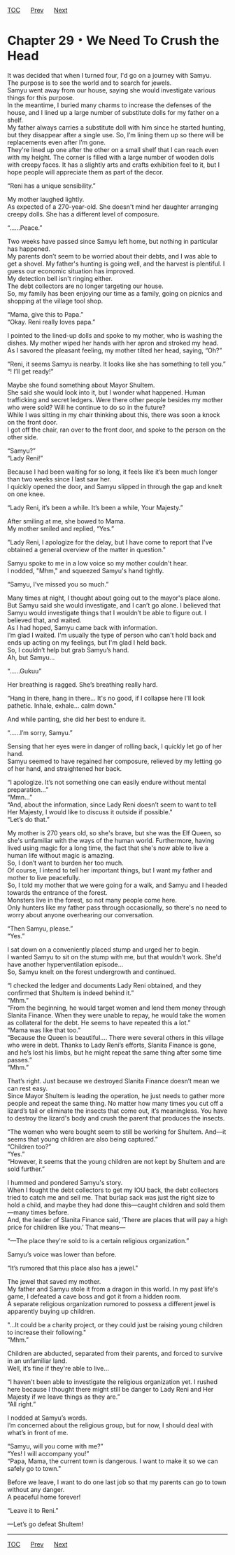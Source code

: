 [TOC](../readme.md)&nbsp;&nbsp;&nbsp;&nbsp;&nbsp;&nbsp;[Prev](Section_0028.md)&nbsp;&nbsp;&nbsp;&nbsp;&nbsp;&nbsp;[Next](Section_0030.md)



# Chapter 29・We Need To Crush the Head

It was decided that when I turned four, I'd go on a journey with
Samyu.  
The purpose is to see the world and to search for jewels.  
Samyu went away from our house, saying she would investigate various
things for this purpose.  
In the meantime, I buried many charms to increase the defenses of the
house, and I lined up a large number of substitute dolls for my father
on a shelf.  
My father always carries a substitute doll with him since he started
hunting, but they disappear after a single use. So, I’m lining them up
so there will be replacements even after I’m gone.  
They're lined up one after the other on a small shelf that I can reach
even with my height. The corner is filled with a large number of wooden
dolls with creepy faces. It has a slightly arts and crafts exhibition
feel to it, but I hope people will appreciate them as part of the
decor.  
  
“Reni has a unique sensibility.”  
  
My mother laughed lightly.  
As expected of a 270-year-old. She doesn't mind her daughter arranging
creepy dolls. She has a different level of composure.  
  
“……Peace.”  
  
Two weeks have passed since Samyu left home, but nothing in particular
has happened.  
My parents don’t seem to be worried about their debts, and I was able to
get a shovel. My father's hunting is going well, and the harvest is
plentiful. I guess our economic situation has improved.  
My detection bell isn't ringing either.  
The debt collectors are no longer targeting our house.  
So, my family has been enjoying our time as a family, going on picnics
and shopping at the village tool shop.  
  
“Mama, give this to Papa.”  
“Okay. Reni really loves papa.”  
  
I pointed to the lined-up dolls and spoke to my mother, who is washing
the dishes. My mother wiped her hands with her apron and stroked my
head.  
As I savored the pleasant feeling, my mother tilted her head, saying,
“Oh?”  
  
“Reni, it seems Samyu is nearby. It looks like she has something to tell
you.”  
“! I’ll get ready!”  
  
Maybe she found something about Mayor Shultem.  
She said she would look into it, but I wonder what happened. Human
trafficking and secret ledgers. Were there other people besides my
mother who were sold? Will he continue to do so in the future?  
While I was sitting in my chair thinking about this, there was soon a
knock on the front door.  
I got off the chair, ran over to the front door, and spoke to the person
on the other side.  
  
“Samyu?”  
“Lady Reni!”  
  
Because I had been waiting for so long, it feels like it’s been much
longer than two weeks since I last saw her.  
I quickly opened the door, and Samyu slipped in through the gap and
knelt on one knee.  
  
“Lady Reni, it’s been a while. It’s been a while, Your Majesty.”  
  
After smiling at me, she bowed to Mama.  
My mother smiled and replied, “Yes.”  
  
"Lady Reni, I apologize for the delay, but I have come to report that
I've obtained a general overview of the matter in question."  
  
Samyu spoke to me in a low voice so my mother couldn't hear.  
I nodded, "Mhm," and squeezed Samyu's hand tightly.  
  
“Samyu, I’ve missed you so much.”  
  
Many times at night, I thought about going out to the mayor's place
alone.  
But Samyu said she would investigate, and I can’t go alone. I believed
that Samyu would investigate things that I wouldn’t be able to figure
out. I believed that, and waited.  
As I had hoped, Samyu came back with information.  
I’m glad I waited. I'm usually the type of person who can't hold back
and ends up acting on my feelings, but I'm glad I held back.  
So, I couldn’t help but grab Samyu’s hand.  
Ah, but Samyu…  
  
“……Gukuu”  
  
Her breathing is ragged. She’s breathing really hard.  
  
“Hang in there, hang in there… It's no good, if I collapse here I'll
look pathetic. Inhale, exhale... calm down."  
  
And while panting, she did her best to endure it.  
  
“……I’m sorry, Samyu.”  
  
Sensing that her eyes were in danger of rolling back, I quickly let go
of her hand.  
Samyu seemed to have regained her composure, relieved by my letting go
of her hand, and straightened her back.  
  
“I apologize. It’s not something one can easily endure without mental
preparation…”  
“Mmn…”  
“And, about the information, since Lady Reni doesn’t seem to want to
tell Her Majesty, I would like to discuss it outside if possible."  
“Let’s do that.”  
  
My mother is 270 years old, so she's brave, but she was the Elf Queen,
so she's unfamiliar with the ways of the human world. Furthermore,
having lived using magic for a long time, the fact that she's now able
to live a human life without magic is amazing.  
So, I don’t want to burden her too much.  
Of course, I intend to tell her important things, but I want my father
and mother to live peacefully.  
So, I told my mother that we were going for a walk, and Samyu and I
headed towards the entrance of the forest.  
Monsters live in the forest, so not many people come here.  
Only hunters like my father pass through occasionally, so there's no
need to worry about anyone overhearing our conversation.  
  
“Then Samyu, please.”  
“Yes.”  
  
I sat down on a conveniently placed stump and urged her to begin.  
I wanted Samyu to sit on the stump with me, but that wouldn’t work.
She'd have another hyperventilation episode…  
So, Samyu knelt on the forest undergrowth and continued.  
  
“I checked the ledger and documents Lady Reni obtained, and they
confirmed that Shultem is indeed behind it.”  
“Mhm.”  
“From the beginning, he would target women and lend them money through
Slanita Finance. When they were unable to repay, he would take the women
as collateral for the debt. He seems to have repeated this a lot.”  
“Mama was like that too.”  
“Because the Queen is beautiful…. There were several others in this
village who were in debt. Thanks to Lady Reni’s efforts, Slanita Finance
is gone, and he’s lost his limbs, but he might repeat the same thing
after some time passes.”  
“Mhm.”  
  
That’s right. Just because we destroyed Slanita Finance doesn’t mean we
can rest easy.  
Since Mayor Shultem is leading the operation, he just needs to gather
more people and repeat the same thing. No matter how many times you cut
off a lizard’s tail or eliminate the insects that come out, it’s
meaningless. You have to destroy the lizard's body and crush the parent
that produces the insects.  
  
“The women who were bought seem to still be working for Shultem. And—it
seems that young children are also being captured.”  
“Children too?”  
“Yes.”  
“However, it seems that the young children are not kept by Shultem and
are sold further.”  
  
I hummed and pondered Samyu's story.  
When I fought the debt collectors to get my IOU back, the debt
collectors tried to catch me and sell me. That burlap sack was just the
right size to hold a child, and maybe they had done this—caught children
and sold them—many times before.  
And, the leader of Slanita Finance said, ‘There are places that will pay
a high price for children like you.’ That means—  
  
“—The place they're sold to is a certain religious organization.”  
  
Samyu’s voice was lower than before.  
  
“It’s rumored that this place also has a jewel."  
  
The jewel that saved my mother.  
My father and Samyu stole it from a dragon in this world. In my past
life's game, I defeated a cave boss and got it from a hidden room.  
A separate religious organization rumored to possess a different jewel
is apparently buying up children.  
  
"...It could be a charity project, or they could just be raising young
children to increase their following."  
“Mhm.”  
  
Children are abducted, separated from their parents, and forced to
survive in an unfamiliar land.  
Well, it’s fine if they're able to live…  
  
“I haven't been able to investigate the religious organization yet. I
rushed here because I thought there might still be danger to Lady Reni
and Her Majesty if we leave things as they are.”  
“All right.”  
  
I nodded at Samyu’s words.  
I’m concerned about the religious group, but for now, I should deal with
what’s in front of me.  
  
“Samyu, will you come with me?”  
“Yes! I will accompany you!”  
“Papa, Mama, the current town is dangerous. I want to make it so we can
safely go to town."  
  
Before we leave, I want to do one last job so that my parents can go to
town without any danger.  
A peaceful home forever!  
  
“Leave it to Reni.”  
  
—Let’s go defeat Shultem!  
  
  
  


---
[TOC](../readme.md)&nbsp;&nbsp;&nbsp;&nbsp;&nbsp;&nbsp;[Prev](Section_0028.md)&nbsp;&nbsp;&nbsp;&nbsp;&nbsp;&nbsp;[Next](Section_0030.md)

